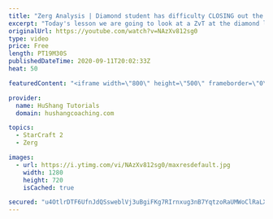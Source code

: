 ```yaml
---
title: "Zerg Analysis | Diamond student has difficulty CLOSING out the MATCH [Starcraft 2]"
excerpt: "Today's lesson we are going to look at a ZvT at the diamond level focusing on the Zerg Analysis. The zerg manages to get into a very strong position but has difficulty closing it out. Let's learn how we can approach this scenario better!  Zerg Analysis | Diamond student has difficulty CLOSING out the"
originalUrl: https://youtube.com/watch?v=NAzXv812sg0
type: video
price: Free
length: PT19M30S
publishedDateTime: 2020-09-11T20:02:33Z
heat: 50

featuredContent: "<iframe width=\"800\" height=\"500\" frameborder=\"0\" src=\"https://www.youtube.com/embed/NAzXv812sg0\" allow=\"accelerometer; autoplay; encrypted-media; gyroscope; picture-in-picture\" allowfullscreen></iframe>"

provider:
  name: HuShang Tutorials
  domain: hushangcoaching.com

topics:
  - StarCraft 2
  - Zerg

images:
  - url: https://i.ytimg.com/vi/NAzXv812sg0/maxresdefault.jpg
    width: 1280
    height: 720
    isCached: true

secured: "u4OtlrDTF6UfnJdQSsweblVj3uBgiFKg7RIrnxug3nB7YqtzoRaUMWoClRaLXsbhFIznsOANT4UE2h4x4ceQMcy8sQwXpTZ17UwryC3Fcq0RjBSdQLHXPRUO1xTpBT3BEfqA0aKOlnlzTjHjQT21AukZZXxc0HMfsA0HcCj6HQP0pv44sgriyNProUFGlWodi7u7IYyE5qEqa/3voJIjq97NBbUhahiwmW790BM0Kgb3rw0Ghd0de7ddILo7ufY8LOpFWq4kExIOhGLlNyrCgZEx69zYROtKd+8+3/ai+WJIKp8jQWaHawHKKCE3GwIjliLoWFavduS1n+tBKZsvzB7egPDD5kaBBbjSHSBLkCXqLC5QomNX1Wq5Bd3O6YY+K+uWXkYEyljsxE9jYNtD5JzY7tSHFUylhEHGd4Nt+6I=;f0woql5f2j143i/NoHiu3Q=="
---
```


